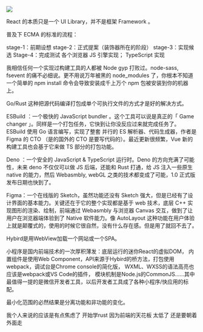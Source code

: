 ![](https://tva1.sinaimg.cn/large/0081Kckwgy1glnqs2v01dj30rb0fkaa8.jpg)

React 的本质只是一个 UI Library，并不是框架 Framework 。


普及下 ECMA 的标准的流程：

stage-1：前期设想
stage-2：正式提案（装饰器所在的阶段）
stage-3：实现候选
Stage-4：完成测试
各个浏览器 JS 引擎实现； TypeScript 实现

我相信任何一个实现过构建工具的人都被 Node gyp 打败过。node-sass, fsevent 的痛不必细说。更不用说万年被黑的 node_modules 了，你根本不知道一个简单的 npm install 命令会导致安装成千上万个 npm 包被安装到你的机器上。

Go/Rust 这种把源代码编译打包成单个可执行文件的方式才是好的解决方式。

ESBuild ：一个极快的 JavaScript bundler 。这个工具可以说是真正的「 Game changer 」。同样是一个打包任务，它快到让你没反应过来就完成任务了。ESBuild 使用 Go 语言编写，实现了整套 并行的 ES 解析器、代码生成器，作者是 Figma 的 CTO （是的国外的 CTO 是要写代码的）。最近更新很频繁，Vue 新的构建工具也会基于它来做 TS 部分的打包功能。

Deno ：一个安全的 JavaScript & TypeScript 运行时。Deno 的方向充满了可能性，未来 deno 不仅仅可以做 JS 后端，还能和 Rust 打通，给 JS 注入一些原生 native 的能力，然后 Webasmbly, webGL 之类的技术都变成了可能，1.0 正式版发布日期也快到了。

Figma：一个在线版的 Sketch，虽然功能还没有 Sketch 强大，但是已经有了设计界面的基本能力。关键还在于它的整个实现都是基于 web 技术，底层 C++ 实现图形的渲染、绘制，前端通过 Webasmbly 与浏览器 Canvas 交互，做到了让用户在浏览器端体验到了 Native 软件能力。像 AutoLayout 这种功能在用户体验上就是颠覆式的，使用的时候它很自然，没有什么存在感。但是用了就回不去了。

Hybird是用WebView加载一个网站或一个SPA。

小程序是国内前端技术的一次厚积薄发：底层运行的迷你React的虚拟DOM， 内置组件是使用Web Component，API来源于Hybird的桥方法，打包使用webpack，调试台是Chrome console的简化版， WXML、WXSS的语法高亮也应该是webpack或VS Code的插件， 模块机制是Node.js的CommonJS……其中最值得一提的是微信开发者工具，以后开发者工具成了各种小程序/快应用的标配。


最小化范围的必然结果是分离功能和非功能的变化。

我个人来说的应该是有点焦虑了 开始学rust 因为前端的天花板 太低了 还是要朝着外面走





























